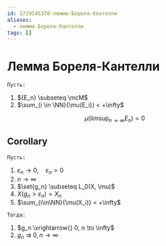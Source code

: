 ```yaml
---
id: 1729145370-лемма-Бореля-Контелли
aliases:
  - лемма Бореля-Кантелли
tags: []
---
```


# Лемма Бореля-Кантелли
`Пусть:`
1. ${E_n} \subseteq \mcM$
2. $\sum_{i \in \NN}{\mu(E_i)} < +\infty$

$$
\mu(\limsup_{n \to \infty}{E_n}) = 0
$$

## Corollary
`Пусть:`
1. $\varepsilon_n \to 0,\quad \varepsilon_n > 0$
2. $n \to \infty$
3. $\set{g_n} \subseteq L_0(X, \mu)$
4. $X(g_n > \varepsilon_n) = X_n$ 
5. $\sum_{i\in\NN}{\mu(X_i)} < +\infty$ 

`Тогда:`
1. $g_n \xrightarrow{} 0, n \to \infty$
2. $g_n \rightrightarrows 0, n \to \infty$
